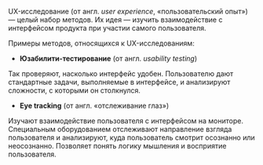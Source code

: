 UX-исследование (от англ. _user experience_, «пользовательский опыт») — целый набор методов. Их идея — изучить взаимодействие с интерфейсом продукта при участии самого пользователя.

Примеры методов, относящихся к UX-исследованиям:

- **Юзабилити-тестирование** (от англ. _usability testing_)

Так проверяют, насколько интерфейс удобен. Пользователю дают стандартные задачи, выполняемые в интерфейсе, и анализируют сложности, с которыми он столкнулся.

- **Eye tracking** (от англ. «отслеживание глаз»)

Изучают взаимодействие пользователя с интерфейсом на мониторе. Специальным оборудованием отслеживают направление взгляда пользователя и анализируют, куда пользователь смотрит осознанно или неосознанно. Позволяет понять логику мышления и восприятие пользователя.